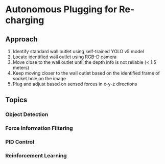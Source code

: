 # Autonomous Plugging for Re-charging

## Approach
1. Identify standard wall outlet using self-trained YOLO v5 model
2. Locate identified wall outlet using RGB-D camera
3. Move close to the wall outlet until the depth info is not reliable (< 1.5 meters)
4. Keep moving closer to the wall outlet based on the identified frame of socket hole on the image
5. Plug and adjust based on sensed forces in x-y-z directions

## Topics

### Object Detection

### Force Information Filtering

### PID Control

### Reinforcement Learning
